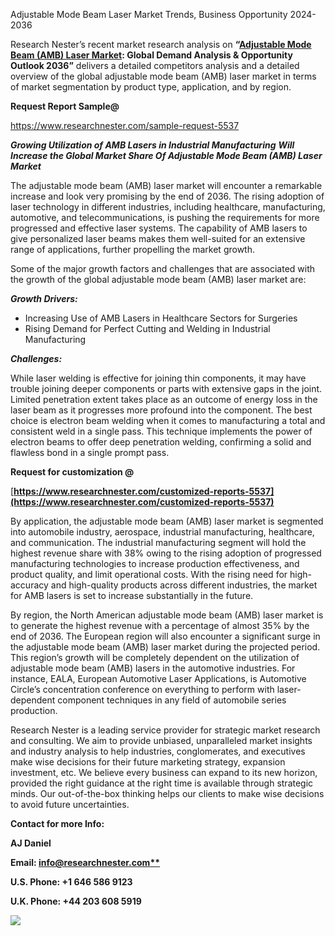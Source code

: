﻿Adjustable Mode Beam Laser Market Trends, Business Opportunity 2024-2036

Research Nester’s recent market research analysis on **“[Adjustable Mode Beam (AMB) Laser Market](https://www.researchnester.com/reports/adjustable-mode-beam-laser-market/5537): Global Demand Analysis & Opportunity Outlook 2036”** delivers a detailed competitors analysis and a detailed overview of the global adjustable mode beam (AMB) laser market in terms of market segmentation by product type, application, and by region. 

**Request Report Sample@** 

<https://www.researchnester.com/sample-request-5537> 

***Growing Utilization of AMB Lasers in Industrial Manufacturing** **Will Increase the Global Market Share Of Adjustable Mode Beam (AMB) Laser Market***

The adjustable mode beam (AMB) laser market will encounter a remarkable increase and look very promising by the end of 2036. The rising adoption of laser technology in different industries, including healthcare, manufacturing, automotive, and telecommunications, is pushing the requirements for more progressed and effective laser systems. The capability of AMB lasers to give personalized laser beams makes them well-suited for an extensive range of applications, further propelling the market growth. 

Some of the major growth factors and challenges that are associated with the growth of the global adjustable mode beam (AMB) laser market are:

***Growth Drivers:***

- Increasing Use of AMB Lasers in Healthcare Sectors for Surgeries
- Rising Demand for Perfect Cutting and Welding in Industrial Manufacturing 

***Challenges:***

While laser welding is effective for joining thin components, it may have trouble joining deeper components or parts with extensive gaps in the joint. Limited penetration extent takes place as an outcome of energy loss in the laser beam as it progresses more profound into the component. The best choice is electron beam welding when it comes to manufacturing a total and consistent weld in a single pass. This technique implements the power of electron beams to offer deep penetration welding, confirming a solid and flawless bond in a single prompt pass. 

**Request for customization @**

[**https://www.researchnester.com/customized-reports-5537](https://www.researchnester.com/customized-reports-5537)** 

By application, the adjustable mode beam (AMB) laser market is segmented into automobile industry, aerospace, industrial manufacturing, healthcare, and communication. The industrial manufacturing segment will hold the highest revenue share with 38% owing to the rising adoption of progressed manufacturing technologies to increase production effectiveness, and product quality, and limit operational costs. With the rising need for high-accuracy and high-quality products across different industries, the market for AMB lasers is set to increase substantially in the future.

By region, the North American adjustable mode beam (AMB) laser market is to generate the highest revenue with a percentage of almost 35% by the end of 2036. The European region will also encounter a significant surge in the adjustable mode beam (AMB) laser market during the projected period. This region’s growth will be completely dependent on the utilization of adjustable mode beam (AMB) lasers in the automotive industries. For instance, EALA, European Automotive Laser Applications, is Automotive Circle’s concentration conference on everything to perform with laser-dependent component techniques in any field of automobile series production. 

Research Nester is a leading service provider for strategic market research and consulting. We aim to provide unbiased, unparalleled market insights and industry analysis to help industries, conglomerates, and executives make wise decisions for their future marketing strategy, expansion investment, etc. We believe every business can expand to its new horizon, provided the right guidance at the right time is available through strategic minds. Our out-of-the-box thinking helps our clients to make wise decisions to avoid future uncertainties.

**Contact for more Info:**

**AJ Daniel**

**Email: [info@researchnester.com**](mailto:info@researchnester.com)**

**U.S. Phone: +1 646 586 9123** 

**U.K. Phone: +44 203 608 5919**



![](Aspose.Words.7592daa4-c7f5-4774-bd11-22634fd52f1d.001.png)





